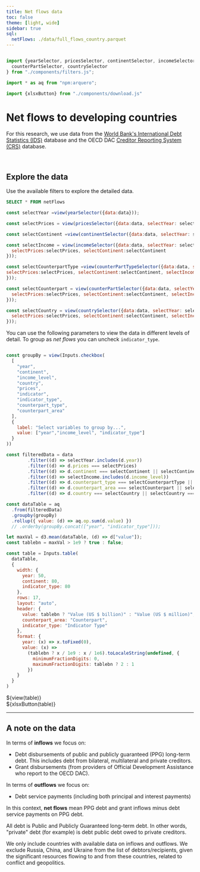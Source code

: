 ```yaml
---
title: Net flows data
toc: false
theme: [light, wide]
sidebar: true
sql: 
  netFlows: ./data/full_flows_country.parquet
---
```



```js

import {yearSelector, pricesSelector, continentSelector, incomeSelector,counterPartTypeSelector, 
  counterPartSelector, countrySelector
} from "./components/filters.js";

import * as aq from "npm:arquero";

import {xlsxButton} from "./components/download.js"

```


# Net flows to developing countries

For this research, we use data from the [World Bank's International Debt Statistics (IDS)](https://databank.worldbank.org/source/international-debt-statistics) database and the OECD DAC [Creditor Reporting System (CRS)](https://stats.oecd.org/Index.aspx?DataSetCode=crs1) database.

<br>

## Explore the data
Use the available filters to explore the detailed data.

```sql id=[...data]
SELECT * FROM netFlows
```


<div>

```js
const selectYear =view(yearSelector({data:data}));
```

</div>

<div>

```js
const selectPrices = view(pricesSelector({data:data, selectYear: selectYear}));
```
</div>


<div>

```js
const selectContinent =view(continentSelector({data:data, selectYear: selectYear, selectPrices:selectPrices}));
```

</div>

<div>

```js
const selectIncome = view(incomeSelector({data:data, selectYear: selectYear,
  selectPrices:selectPrices, selectContinent:selectContinent
}));
```
</div>

<div class="grid grid-cols-2" style="max-width:600px">
<div>

```js
const selectCounterpartType =view(counterPartTypeSelector({data:data, selectYear: selectYear, 
selectPrices:selectPrices, selectContinent:selectContinent, selectIncome:selectIncome
}));
```

</div>

<div>

```js
const selectCounterpart = view(counterPartSelector({data:data, selectYear: selectYear,
  selectPrices:selectPrices, selectContinent:selectContinent, selectIncome:selectIncome, selectCounterpartType:selectCounterpartType
}));
```
</div>
</div>

<div>

```js
const selectCountry = view(countrySelector({data:data, selectYear: selectYear,
  selectPrices:selectPrices, selectContinent:selectContinent, selectIncome:selectIncome, selectCounterpartType:selectCounterpartType, selectCounterpart:selectCounterpart
}));
```
</div>

You can use the following parameters to view the data in different levels of detail.
To group as *net flows* you can uncheck `indicator_type`.


<div>

```js

const groupBy = view(Inputs.checkbox(
  [
    "year",
    "continent",
    "income_level",
    "country",
    "prices",
    "indicator",
    "indicator_type",
    "counterpart_type",
    "counterpart_area"
  ],
  {
    label: "Select variables to group by...",
    value: ["year","income_level", "indicator_type"]
  }
))

```
</div>


<div>

```js
const filteredData = data
        .filter((d) => selectYear.includes(d.year))
        .filter((d) => d.prices === selectPrices)
        .filter((d) => d.continent === selectContinent || selectContinent === "All")
        .filter((d) => selectIncome.includes(d.income_level))
        .filter((d) => d.counterpart_type === selectCounterpartType || selectCounterpartType === "All")
        .filter((d) => d.counterpart_area === selectCounterpart || selectCounterpart === "All")
        .filter((d) => d.country === selectCountry || selectCountry === 'All')
```

```js 
const dataTable = aq
  .from(filteredData)
  .groupby(groupBy)
  .rollup({ value: (d) => aq.op.sum(d.value) })
  // .orderby(groupBy.concat(["year", "indicator_type"]));
```

```js
let maxVal = d3.mean(dataTable, (d) => d["value"]);
const tablebn = maxVal > 1e9 ? true : false;
```

```js
const table = Inputs.table(
  dataTable,
  {
    width: {
      year: 50,
      continent: 80,
      indicator_type: 80
    },
    rows: 17,
    layout: "auto",
    header: {
      value: tablebn ? "Value (US $ billion)" : "Value (US $ million)",
      counterpart_area: "Counterpart",
      indicator_type: "Indicator Type"
    },
    format: {
      year: (x) => x.toFixed(0),
      value: (x) =>
        (tablebn ? x / 1e9 : x / 1e6).toLocaleString(undefined, {
          minimumFractionDigits: 0,
          maximumFractionDigits: tablebn ? 2 : 1
        })
    }
  }
)
```

<div class="card"> ${view(table)}</div>
<span>${xlsxButton(table)}</span>



---

## A note on the data

In terms of **inflows** we focus on:
- Debt disbursements of public and publicly guaranteed (PPG) long-term debt. This includes debt from bilateral, multilateral and private creditors.
- Grant disbursements (from providers of Official Development Assistance who report to the OECD DAC). 


In terms of **outflows** we focus on:
- Debt service payments (including both principal and interest payments)

In this context, **net flows** mean PPG debt and grant inflows minus debt service payments on PPG debt.

All debt is Public and Publicly Guaranteed long-term debt. In other words, "private" debt (for example) is debt public debt owed to private creditors.

<div class="note">
We only include countries with available data on inflows and outflows. We exclude Russia, China, and Ukraine from the list of debtors/recipients, given the significant resources flowing to and from these countries, related to conflict and geopolitics.
</div>

